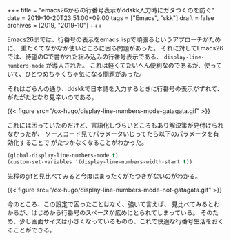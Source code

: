 +++
title = "emacs26からの行番号表示がddskk入力時にガタつくのを防ぐ"
date = 2019-10-20T23:51:00+09:00
tags = ["Emacs", "skk"]
draft = false
archives = [2019, "2019-10"]
+++

Emacs26までは、行番号の表示をemacs lispで頑張るというアプローチがために、
重たくてなかなか使いどころに困る問題があった。
それに対してEmacs26では、待望のCで書かれた組み込みの行番号表示である、 `display-line-numbers-mode` が導入された。
これは軽くてたいへん便利なのであるが、使っていて、ひとつめちゃくちゃ気になる問題があった。

それはごらんの通り、ddskkで日本語を入力するときに行番号の表示がずれて、がたがたとなり見辛いのである。

{{< figure src="/ox-hugo/display-line-numbers-mode-gatagata.gif" >}}

これには困っていたのだけど、言語化しづらいところもあり解決策が見付けられなかったが、
ソースコード見てパラメータいじってたら以下のパラメータを有効化することで
がたつかなくなることがわかった。

```lisp
(global-display-line-numbers-mode t)
(custom-set-variables '(display-line-numbers-width-start t))
```

先程のgifと見比べてみると今度はまったくがたつきがないのがわかる。

{{< figure src="/ox-hugo/display-line-numbers-mode-not-gatagata.gif" >}}

今のところ、この設定で困ったことはなく、強いて言えば、
見比べてみるとわかるが、はじめから行番号のスペースが広めにとられてしまっている。
そのため、少し画面サイズは小さくなっているものの、これで快適な行番号生活をおくることができる。
